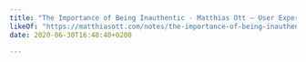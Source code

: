```yaml
---
title: "The Importance of Being Inauthentic · Matthias Ott – User Experience Designer"
likeOf: "https://matthiasott.com/notes/the-importance-of-being-inauthentic"
date: 2020-06-30T16:48:40+0200

---
```

